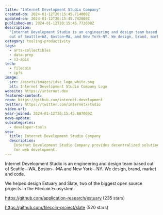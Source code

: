 ```yaml
---
title: "Internet Development Studio Company"
created-on: 2024-01-12T20:15:45.714000Z
updated-on: 2024-01-12T20:15:45.742000Z
published-on: 2024-01-12T20:15:45.772000Z
description:
  "Internet Development Studio is an engineering and design team based
  out of Seattle—WA, Boston—MA, and New York—NY. We design, brand, market, and code."
category: tooling-productivity
tags:
  - arts-collectibles
  - data-prep
  - s3-apis
tech:
  - filecoin
  - ipfs
image:
  src: /assets/images/idsc_logo_white.png
  alt: Internet Development Studio Company Logo
website: https://internet.dev
featured-content:
repo: https://github.com/internet-development
twitter: https://twitter.com/internetxstudio
video-url:
year-joined: 2024-01-12T20:15:45.807000Z
news-update:
subcategories:
  - developer-tools
seo:
  title: Internet Development Studio Company
  description:
    Internet Development Studio Company provides decentralized solutions
    for web development.
---
```


Internet Development Studio is an engineering and design team based out of Seattle—WA, Boston—MA and New York—NY. We design, brand, market and code.

We helped design Estuary and Slate, two of the biggest open source projects in the Filecoin Ecosystem.

<https://github.com/application-research/estuary> (235 stars)

<https://github.com/filecoin-project/slate> (520 stars)

